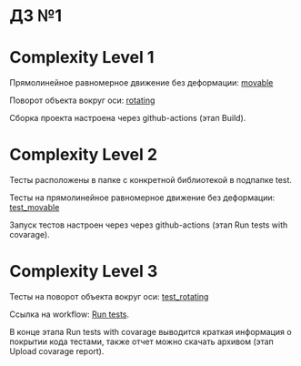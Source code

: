 # ДЗ №1

# Complexity Level 1

Прямолинейное равномерное движение без деформации: [movable](movable/)

Поворот объекта вокруг оси: [rotating](rotating/)

Сборка проекта настроена через github-actions (этап Build).

# Complexity Level 2

Тесты расположены в папке с конкретной библиотекой в подпапке test.

Тесты на прямолинейное равномерное движение без деформации: [test_movable](movable/test/)

Запуск тестов настроен через через github-actions (этап Run tests with covarage).

# Complexity Level 3

Тесты на поворот объекта вокруг оси: [test_rotating](rotating/test/)

Ссылка на workflow: [Run tests](https://github.com/jenysor/proglib_homework/actions/workflows/run_tests.yml).

В конце этапа Run tests with covarage выводится краткая информация о покрытии кода тестами, также отчет можно скачать архивом (этап Upload covarage report).
